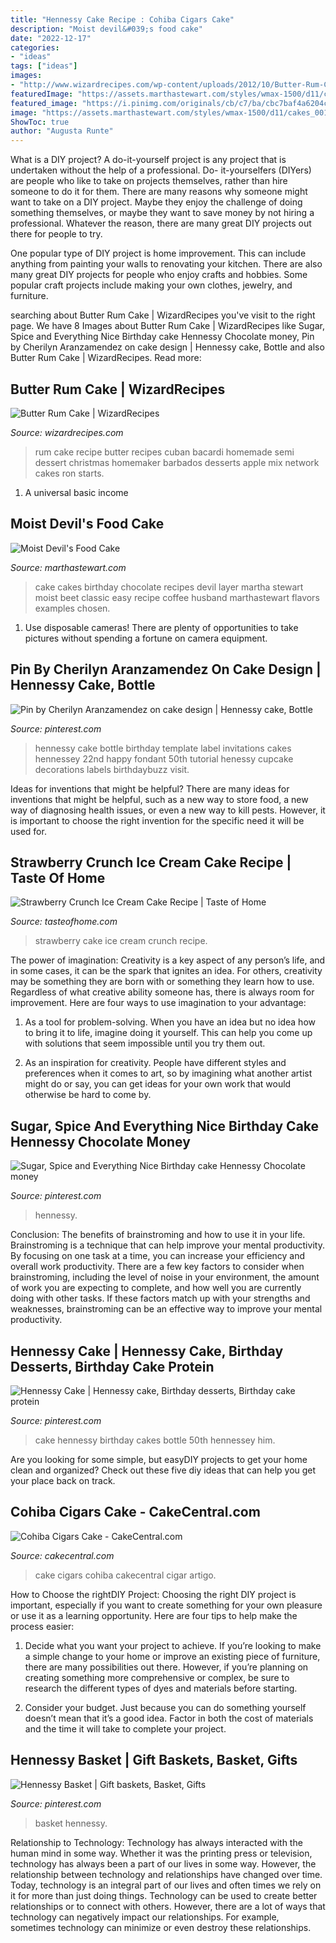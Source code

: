 ```yaml
---
title: "Hennessy Cake Recipe : Cohiba Cigars Cake"
description: "Moist devil&#039;s food cake"
date: "2022-12-17"
categories:
- "ideas"
tags: ["ideas"]
images:
- "http://www.wizardrecipes.com/wp-content/uploads/2012/10/Butter-Rum-Cake.jpg"
featuredImage: "https://assets.marthastewart.com/styles/wmax-1500/d11/cakes_00123/cakes_00123_sq.jpg?itok=Au8-blkQ"
featured_image: "https://i.pinimg.com/originals/cb/c7/ba/cbc7baf4a6204c4a796a79fdb814e13c.jpg"
image: "https://assets.marthastewart.com/styles/wmax-1500/d11/cakes_00123/cakes_00123_sq.jpg?itok=Au8-blkQ"
ShowToc: true
author: "Augusta Runte"
---
```



What is a DIY project?
A do-it-yourself project is any project that is undertaken without the help of a professional. Do- it-yourselfers (DIYers) are people who like to take on projects themselves, rather than hire someone to do it for them.
There are many reasons why someone might want to take on a DIY project. Maybe they enjoy the challenge of doing something themselves, or maybe they want to save money by not hiring a professional. Whatever the reason, there are many great DIY projects out there for people to try.

One popular type of DIY project is home improvement. This can include anything from painting your walls to renovating your kitchen. There are also many great DIY projects for people who enjoy crafts and hobbies. Some popular craft projects include making your own clothes, jewelry, and furniture.

	

		
searching about Butter Rum Cake | WizardRecipes you've visit to the right page. We have 8 Images about Butter Rum Cake | WizardRecipes like Sugar, Spice and Everything Nice Birthday cake Hennessy Chocolate money, Pin by Cherilyn Aranzamendez on cake design | Hennessy cake, Bottle and also Butter Rum Cake | WizardRecipes. Read more:
		
    
## Butter Rum Cake | WizardRecipes

<img loading=lazy src="http://www.wizardrecipes.com/wp-content/uploads/2012/10/Butter-Rum-Cake.jpg" onerror="this.onerror=null;this.src='https://tse4.mm.bing.net/th?id=OIP.lTJyi1WqbNUDVMthW1tHdwHaFj&amp;pid=15.1';" alt="Butter Rum Cake | WizardRecipes">

_Source: wizardrecipes.com_

>rum cake recipe butter recipes cuban bacardi homemade semi dessert christmas homemaker barbados desserts apple mix network cakes ron starts. 

	

1. A universal basic income

    
## Moist Devil&#039;s Food Cake

<img loading=lazy src="https://assets.marthastewart.com/styles/wmax-1500/d11/cakes_00123/cakes_00123_sq.jpg?itok=Au8-blkQ" onerror="this.onerror=null;this.src='https://tse4.mm.bing.net/th?id=OIP.h4uKEzqMvdrhzFUS7zeTYwHaHa&amp;pid=15.1';" alt="Moist Devil&#039;s Food Cake">

_Source: marthastewart.com_

>cake cakes birthday chocolate recipes devil layer martha stewart moist beet classic easy recipe coffee husband marthastewart flavors examples chosen. 

	

1. Use disposable cameras! There are plenty of opportunities to take pictures without spending a fortune on camera equipment.

    
## Pin By Cherilyn Aranzamendez On Cake Design | Hennessy Cake, Bottle

<img loading=lazy src="https://i.pinimg.com/originals/d0/ed/a3/d0eda3e0136049b3e946856ce0d894a8.jpg" onerror="this.onerror=null;this.src='https://tse2.mm.bing.net/th?id=OIP.7BnxluNo66Hy_N79WgGj3AHaHa&amp;pid=15.1';" alt="Pin by Cherilyn Aranzamendez on cake design | Hennessy cake, Bottle">

_Source: pinterest.com_

>hennessy cake bottle birthday template label invitations cakes hennessey 22nd happy fondant 50th tutorial henessy cupcake decorations labels birthdaybuzz visit. 

	

Ideas for inventions that might be helpful?
There are many ideas for inventions that might be helpful, such as a new way to store food, a new way of diagnosing health issues, or even a new way to kill pests. However, it is important to choose the right invention for the specific need it will be used for.

    
## Strawberry Crunch Ice Cream Cake Recipe | Taste Of Home

<img loading=lazy src="https://www.tasteofhome.com/wp-content/uploads/2019/06/Strawberry-Crunch-Ice-Cream-Cake_EXPS_FT19_242521_F_0627_1.jpg" onerror="this.onerror=null;this.src='https://tse2.mm.bing.net/th?id=OIP.ssiKXsJk0Nl0L_3_ZFPl0wHaHa&amp;pid=15.1';" alt="Strawberry Crunch Ice Cream Cake Recipe | Taste of Home">

_Source: tasteofhome.com_

>strawberry cake ice cream crunch recipe. 

	

The power of imagination:
Creativity is a key aspect of any person’s life, and in some cases, it can be the spark that ignites an idea. For others, creativity may be something they are born with or something they learn how to use. Regardless of what creative ability someone has, there is always room for improvement. Here are four ways to use imagination to your advantage: 
1. As a tool for problem-solving. When you have an idea but no idea how to bring it to life, imagine doing it yourself. This can help you come up with solutions that seem impossible until you try them out.

2. As an inspiration for creativity. People have different styles and preferences when it comes to art, so by imagining what another artist might do or say, you can get ideas for your own work that would otherwise be hard to come by.

    
## Sugar, Spice And Everything Nice Birthday Cake Hennessy Chocolate Money

<img loading=lazy src="https://i.pinimg.com/originals/cb/c7/ba/cbc7baf4a6204c4a796a79fdb814e13c.jpg" onerror="this.onerror=null;this.src='https://tse2.mm.bing.net/th?id=OIP.wgz0qmJMLkb1XrbxcQLdIQHaJP&amp;pid=15.1';" alt="Sugar, Spice and Everything Nice Birthday cake Hennessy Chocolate money">

_Source: pinterest.com_

>hennessy. 

	

Conclusion: The benefits of brainstroming and how to use it in your life.
Brainstroming is a technique that can help improve your mental productivity. By focusing on one task at a time, you can increase your efficiency and overall work productivity. There are a few key factors to consider when brainstroming, including the level of noise in your environment, the amount of work you are expecting to complete, and how well you are currently doing with other tasks. If these factors match up with your strengths and weaknesses, brainstroming can be an effective way to improve your mental productivity.

    
## Hennessy Cake | Hennessy Cake, Birthday Desserts, Birthday Cake Protein

<img loading=lazy src="https://i.pinimg.com/originals/24/32/2f/24322ff75a367050ce6363e6bfb7788c.jpg" onerror="this.onerror=null;this.src='https://tse4.mm.bing.net/th?id=OIP.FYoCXs7snDCzsVbC_3_84wHaJ4&amp;pid=15.1';" alt="Hennessy Cake | Hennessy cake, Birthday desserts, Birthday cake protein">

_Source: pinterest.com_

>cake hennessy birthday cakes bottle 50th hennessey him. 

	

Are you looking for some simple, but easyDIY projects to get your home clean and organized? Check out these five diy ideas that can help you get your place back on track.

    
## Cohiba Cigars Cake - CakeCentral.com

<img loading=lazy src="https://cdn001.cakecentral.com/gallery/2015/11/900_TxOrtcvDbV-cohiba-cigars-cake.jpg" onerror="this.onerror=null;this.src='https://tse4.mm.bing.net/th?id=OIP.2KbUgW9N00SassdugXOvcAHaLL&amp;pid=15.1';" alt="Cohiba Cigars Cake - CakeCentral.com">

_Source: cakecentral.com_

>cake cigars cohiba cakecentral cigar artigo. 

	

How to Choose the rightDIY Project:
Choosing the right DIY project is important, especially if you want to create something for your own pleasure or use it as a learning opportunity. Here are four tips to help make the process easier:
1. Decide what you want your project to achieve. If you’re looking to make a simple change to your home or improve an existing piece of furniture, there are many possibilities out there. However, if you’re planning on creating something more comprehensive or complex, be sure to research the different types of dyes and materials before starting.

2. Consider your budget. Just because you can do something yourself doesn’t mean that it’s a good idea. Factor in both the cost of materials and the time it will take to complete your project.

    
## Hennessy Basket | Gift Baskets, Basket, Gifts

<img loading=lazy src="https://i.pinimg.com/originals/83/f5/61/83f56137b5ae0d359136318d28ee5457.jpg" onerror="this.onerror=null;this.src='https://tse1.mm.bing.net/th?id=OIP.Beh9p5wGC5eCc9ja3Fu1NwHaHa&amp;pid=15.1';" alt="Hennessy Basket | Gift baskets, Basket, Gifts">

_Source: pinterest.com_

>basket hennessy. 

	

Relationship to Technology:
Technology has always interacted with the human mind in some way. Whether it was the printing press or television, technology has always been a part of our lives in some way. However, the relationship between technology and relationships have changed over time. 
Today, technology is an integral part of our lives and often times we rely on it for more than just doing things. Technology can be used to create better relationships or to connect with others. However, there are a lot of ways that technology can negatively impact our relationships. For example, sometimes technology can minimize or even destroy these relationships.

